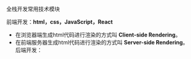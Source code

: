 全栈开发常用技术模块

前端开发：**html，css，JavaScript，React**  
- 在浏览器端生成html代码进行渲染的方式叫  **Client-side Rendering**。  
- 在前端服务器生成html代码进行渲染的方式叫  **Server-side Rendering**。  
后端开发：
